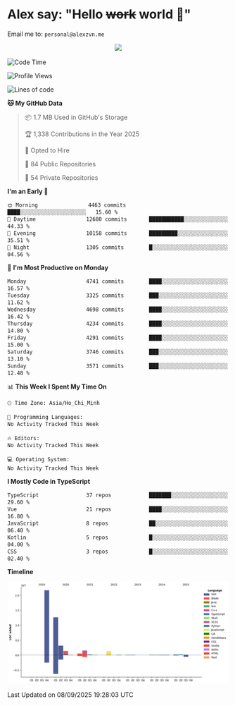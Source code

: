 # Alex say: "Hello ~~work~~ world 🐾"
Email me to: `personal@alexzvn.me`


<p align=center>
  <a href="https://skillicons.dev">
    <img src="https://skillicons.dev/icons?i=ts,js,php,nodejs,bun,vue,nuxt,react,svelte,tauri,laravel,rust,mongodb,docker,electron,redis,rabbitmq,tailwind,git,cloudflare,elysia,mysql,nginx,rollupjs,sentry,ubuntu,yarn,html,css,vite" />
  </a>
</p>

<!--START_SECTION:waka-->
![Code Time](http://img.shields.io/badge/Code%20Time-1%2C066%20hrs%2055%20mins-blue)

![Profile Views](http://img.shields.io/badge/Profile%20Views-2-blue)

![Lines of code](https://img.shields.io/badge/From%20Hello%20World%20I%27ve%20Written-43.6%20million%20lines%20of%20code-blue)

**🐱 My GitHub Data** 

> 📦 1.7 MB Used in GitHub's Storage 
 > 
> 🏆 1,338 Contributions in the Year 2025
 > 
> 💼 Opted to Hire
 > 
> 📜 84 Public Repositories 
 > 
> 🔑 54 Private Repositories 
 > 
**I'm an Early 🐤** 

```text
🌞 Morning                4463 commits        ████░░░░░░░░░░░░░░░░░░░░░   15.60 % 
🌆 Daytime                12680 commits       ███████████░░░░░░░░░░░░░░   44.33 % 
🌃 Evening                10158 commits       █████████░░░░░░░░░░░░░░░░   35.51 % 
🌙 Night                  1305 commits        █░░░░░░░░░░░░░░░░░░░░░░░░   04.56 % 
```
📅 **I'm Most Productive on Monday** 

```text
Monday                   4741 commits        ████░░░░░░░░░░░░░░░░░░░░░   16.57 % 
Tuesday                  3325 commits        ███░░░░░░░░░░░░░░░░░░░░░░   11.62 % 
Wednesday                4698 commits        ████░░░░░░░░░░░░░░░░░░░░░   16.42 % 
Thursday                 4234 commits        ████░░░░░░░░░░░░░░░░░░░░░   14.80 % 
Friday                   4291 commits        ████░░░░░░░░░░░░░░░░░░░░░   15.00 % 
Saturday                 3746 commits        ███░░░░░░░░░░░░░░░░░░░░░░   13.10 % 
Sunday                   3571 commits        ███░░░░░░░░░░░░░░░░░░░░░░   12.48 % 
```


📊 **This Week I Spent My Time On** 

```text
🕑︎ Time Zone: Asia/Ho_Chi_Minh

💬 Programming Languages: 
No Activity Tracked This Week

🔥 Editors: 
No Activity Tracked This Week

💻 Operating System: 
No Activity Tracked This Week
```

**I Mostly Code in TypeScript** 

```text
TypeScript               37 repos            ███████░░░░░░░░░░░░░░░░░░   29.60 % 
Vue                      21 repos            ████░░░░░░░░░░░░░░░░░░░░░   16.80 % 
JavaScript               8 repos             ██░░░░░░░░░░░░░░░░░░░░░░░   06.40 % 
Kotlin                   5 repos             █░░░░░░░░░░░░░░░░░░░░░░░░   04.00 % 
CSS                      3 repos             █░░░░░░░░░░░░░░░░░░░░░░░░   02.40 % 
```



**Timeline**

![Lines of Code chart](https://raw.githubusercontent.com/alexzvn/alexzvn/main/assets/bar_graph.png)


 Last Updated on 08/09/2025 19:28:03 UTC
<!--END_SECTION:waka-->
